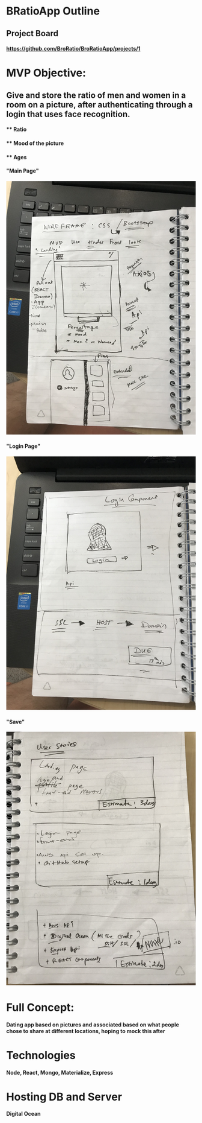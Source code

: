 # BRatioApp Outline

## Project Board
#### https://github.com/BroRatio/BroRatioApp/projects/1

# MVP Objective: 
## Give and store the ratio of men and women in a room on a picture, after authenticating through a login that uses face recognition.
 #### ** Ratio
 #### ** Mood of the picture
 #### ** Ages

#### "Main Page"
![Screenshot](backend.jpg)

#### "Login Page"
![Screenshot](backend2.jpeg)

#### "Save"
![Screenshot](save.jpg)


# Full Concept: 
#### Dating app based on pictures and associated based on what people chose to share at different locations, hoping to mock this after

# Technologies
#### Node, React, Mongo, Materialize, Express

# Hosting DB and Server
#### Digital Ocean


